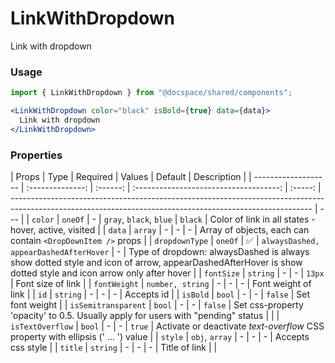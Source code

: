 # LinkWithDropdown

Link with dropdown

### Usage

```js
import { LinkWithDropdown } from "@docspace/shared/components";
```

```jsx
<LinkWithDropdown color="black" isBold={true} data={data}>
  Link with dropdown
</LinkWithDropdown>
```

### Properties

| Props               |       Type       | Required |                 Values                 | Default | Description                                                                                                                                               |
| ------------------- | :--------------: | :------: | :------------------------------------: | :-----: | --------------------------------------------------------------------------------------------------------------------------------------------------------- | --- |
| `color`             |     `oneOf`      |    -     |        `gray`, `black`, `blue`         | `black` | Color of link in all states - hover, active, visited                                                                                                      |
| `data`              |     `array`      |    -     |                   -                    |    -    | Array of objects, each can contain `<DropDownItem />` props                                                                                               |
| `dropdownType`      |     `oneOf`      |    ✅    | `alwaysDashed, appearDashedAfterHover` |    -    | Type of dropdown: alwaysDashed is always show dotted style and icon of arrow, appearDashedAfterHover is show dotted style and icon arrow only after hover |
| `fontSize`          |     `string`     |    -     |                   -                    | `13px`  | Font size of link                                                                                                                                         |
| `fontWeight`        | `number, string` |    -     |                   -                    |    -    | Font weight of link                                                                                                                                       |
| `id`                |     `string`     |    -     |                   -                    |    -    | Accepts id                                                                                                                                                |
| `isBold`            |      `bool`      |    -     |                   -                    | `false` | Set font weight                                                                                                                                           |
| `isSemitransparent` |      `bool`      |    -     |                   -                    | `false` | Set css-property 'opacity' to 0.5. Usually apply for users with "pending" status                                                                          |     |
| `isTextOverflow`    |      `bool`      |    -     |                   -                    | `true`  | Activate or deactivate _text-overflow_ CSS property with ellipsis (' … ') value                                                                           |
| `style`             |  `obj`, `array`  |    -     |                   -                    |    -    | Accepts css style                                                                                                                                         |
| `title`             |     `string`     |    -     |                   -                    |    -    | Title of link                                                                                                                                             |     |
